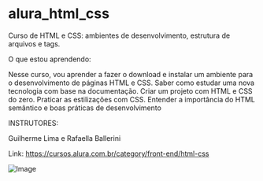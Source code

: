 # alura_html_css
 
Curso de HTML e CSS: ambientes de desenvolvimento, estrutura de arquivos e tags.

O que estou aprendendo:

Nesse curso, vou aprender a fazer o download e instalar um ambiente para o desenvolvimento de páginas HTML e CSS.
Saber como estudar uma nova tecnologia com base na documentação.
Criar um projeto com HTML e CSS do zero.
Praticar as estilizações com CSS.
Entender a importância do HTML semântico e boas práticas de desenvolvimento

INSTRUTORES:

Guilherme Lima e Rafaella Ballerini

Link: https://cursos.alura.com.br/category/front-end/html-css

![Image](https://github.com/gabrielmartinspires-br/alura_html_css/assets/50384742/da1e8211-bf4b-411c-ad70-0570561b5aee)
